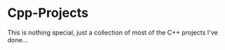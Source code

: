 # Cpp-Projects

This is nothing special, just a collection of most  of the C++ projects I've done...
